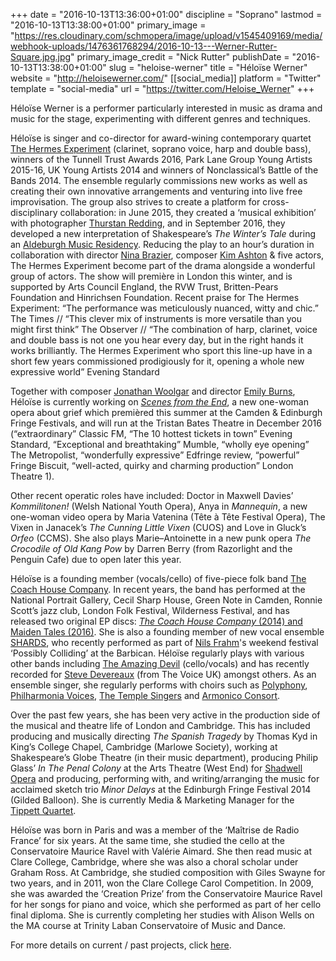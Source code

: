 +++
date = "2016-10-13T13:36:00+01:00"
discipline = "Soprano"
lastmod = "2016-10-13T13:38:00+01:00"
primary_image = "https://res.cloudinary.com/schmopera/image/upload/v1545409169/media/webhook-uploads/1476361768294/2016-10-13---Werner-Rutter-Square.jpg.jpg"
primary_image_credit = "Nick Rutter"
publishDate = "2016-10-13T13:38:00+01:00"
slug = "heloise-werner"
title = "Héloïse Werner"
website = "http://heloisewerner.com/"
[[social_media]]
platform = "Twitter"
template = "social-media"
url = "https://twitter.com/Heloise_Werner"
+++

Héloïse Werner is a performer particularly interested in music as drama and music for the stage, experimenting with different genres and techniques.

Héloïse is singer and co-director for award-wining contemporary quartet [The Hermes Experiment](http://www.thehermesexperiment.com/) (clarinet, soprano voice, harp and double bass), winners of the Tunnell Trust Awards 2016, Park Lane Group Young Artists 2015-16, UK Young Artists 2014 and winners of Nonclassical’s Battle of the Bands 2014. The ensemble regularly commissions new works as well as creating their own innovative arrangements and venturing into live free improvisation. The group also strives to create a platform for cross-disciplinary collaboration: in June 2015, they created a ‘musical exhibition’ with photographer [Thurstan Redding](http://www.thurstanredding.com/), and in September 2016, they developed a new interpretation of Shakespeare’s *The Winter’s Tale* during an [Aldeburgh Music Residency](http://www.aldeburgh.co.uk/residencies/current-future-projects). Reducing the play to an hour’s duration in collaboration with director [Nina Brazier](http://www.ninabrazier.co.uk/), composer [Kim Ashton](https://kimbashton.wordpress.com/) & five actors, The Hermes Experiment become part of the drama alongside a wonderful group of actors. The show will première in London this winter, and is supported by Arts Council England, the RVW Trust, Britten-Pears Foundation and Hinrichsen Foundation. Recent praise for The Hermes Experiment: “The performance was meticulously nuanced, witty and chic.” The Times // “This clever mix of instruments is more versatile than you might first think” The Observer // “The combination of harp, clarinet, voice and double bass is not one you hear every day, but in the right hands it works brilliantly. The Hermes Experiment who sport this line-up have in a short few years commissioned prodigiously for it, opening a whole new expressive world” Evening Standard

Together with composer [Jonathan Woolgar](https://jonathanwoolgar.com/) and director [Emily Burns](http://www.emily-burns.com/), Héloïse is currently working on [*Scenes from the End*](http://heloisewerner.com/scenes-from-the-end-16/), a new one-woman opera about grief which premièred this summer at the Camden & Edinburgh Fringe Festivals, and will run at the Tristan Bates Theatre in December 2016 (“extraordinary” Classic FM, “The 10 hottest tickets in town” Evening Standard, “Exceptional and breathtaking” Mumble, “wholly eye opening” The Metropolist, “wonderfully expressive” Edfringe review, “powerful” Fringe Biscuit, “well-acted, quirky and charming production” London Theatre 1).

Other recent operatic roles have included: Doctor in Maxwell Davies’ *Kommilitonen!* (Welsh National Youth Opera), Anya in *Mannequin*, a new one-woman video opera by Maria Vatenina (Tête à Tête Festival Opera), The Vixen in Janacek’s *The Cunning Little Vixen* (CUOS) and Love in Gluck’s *Orfeo* (CCMS). She also plays Marie–Antoinette in a new punk opera *The Crocodile of Old Kang Pow* by Darren Berry (from Razorlight and the Penguin Cafe) due to open later this year.

Héloïse is a founding member (vocals/cello) of five-piece folk band [The Coach House Company](http://thecoachhousecompany.co.uk/). In recent years, the band has performed at the National Portrait Gallery, Cecil Sharp House, Green Note in Camden, Ronnie Scott’s jazz club, London Folk Festival, Wilderness Festival, and has released two original EP discs: [*The Coach House Company* (2014) and Maiden Tales (2016)](http://thecoachhousecompany.bandcamp.com/). She is also a founding member of new vocal ensemble [SHARDS](http://shardsvoices.com/), who recently performed as part of [Nils Frahm](http://www.nilsfrahm.com/)'s weekend festival ‘Possibly Colliding’ at the Barbican. Héloïse regularly plays with various other bands including [The Amazing Devil](http://www.theamazingdevil.com/) (cello/vocals) and has recently recorded for [Steve Devereaux](http://www.stevedevereaux.co.uk/) (from The Voice UK) amongst others. As an ensemble singer, she regularly performs with choirs such as [Polyphony](http://www.stephenlayton.com/polyphony), [Philharmonia Voices](http://www.philharmoniavoices.org/), [The Temple Singers](http://www.templechurch.com/music/the-temple-singers/) and [Armonico Consort](http://www.armonico.org.uk/).

Over the past few years, she has been very active in the production side of the musical and theatre life of London and Cambridge. This has included producing and musically directing *The Spanish Tragedy* by Thomas Kyd in King’s College Chapel, Cambridge (Marlowe Society), working at Shakespeare’s Globe Theatre (in their music department), producing Philip Glass’ *In The Penal Colony* at the Arts Theatre (West End) for [Shadwell Opera](http://www.shadwellopera.co.uk/) and producing, performing with, and writing/arranging the music for acclaimed sketch trio *Minor Delays* at the Edinburgh Fringe Festival 2014 (Gilded Balloon). She is currently Media & Marketing Manager for the [Tippett Quartet](http://www.tippettquartet.co.uk/).

Héloïse was born in Paris and was a member of the ‘Maîtrise de Radio France’ for six years. At the same time, she studied the cello at the Conservatoire Maurice Ravel with Valérie Aimard. She then read music at Clare College, Cambridge, where she was also a choral scholar under Graham Ross. At Cambridge, she studied composition with Giles Swayne for two years, and in 2011, won the Clare College Carol Competition. In 2009, she was awarded the ‘Creation Prize’ from the Conservatoire Maurice Ravel for her songs for piano and voice, which she performed as part of her cello final diploma. She is currently completing her studies with Alison Wells on the MA course at Trinity Laban Conservatoire of Music and Dance.

For more details on current / past projects, click [here](http://heloisewerner.com/projects/).
